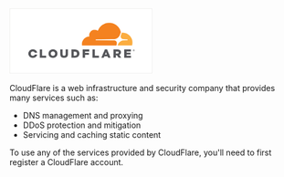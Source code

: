 <img src="/kb-images/cloudflare/cloudflare-logo.png" alt="CloudFlare Logo" width="250"/>

CloudFlare is a web infrastructure and security company that provides many services such as:

* DNS management and proxying
* DDoS protection and mitigation
* Servicing and caching static content

To use any of the services provided by CloudFlare, you'll need to first register a CloudFlare account.
